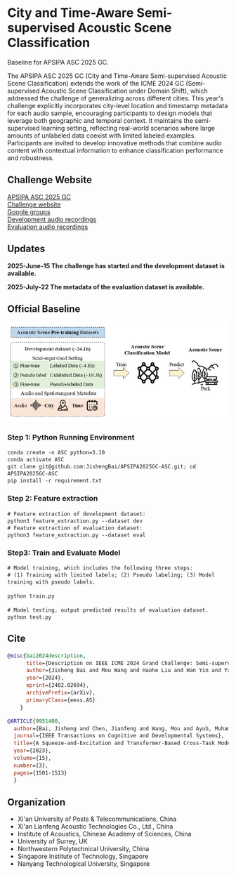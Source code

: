 # City and Time-Aware Semi-supervised Acoustic Scene Classification

Baseline for APSIPA ASC 2025 GC.

The APSIPA ASC 2025 GC (City and Time-Aware Semi-supervised Acoustic Scene Classification) 
extends the work of the ICME 2024 GC (Semi-supervised Acoustic Scene Classification under Domain Shift), 
which addressed the challenge of generalizing across different cities. 
This year's challenge explicitly incorporates city-level location and timestamp metadata for each audio sample, 
encouraging participants to design models that leverage both geographic and temporal context. 
It maintains the semi-supervised learning setting, reflecting real-world scenarios where large amounts of unlabeled data coexist with limited labeled examples. 
Participants are invited to develop innovative methods that combine audio content with contextual information to enhance classification performance and robustness.

## Challenge Website
[APSIPA ASC 2025 GC](https://www.apsipa2025.org/wp/grand-challenge/)  
[Challenge website](https://ascchallenge.xshengyun.com/)  
[Google groups](https://groups.google.com/g/apsipa2025gc)  
[Development audio recordings](https://zenodo.org/records/10616533)  
[Evaluation audio recordings](https://zenodo.org/records/10820626)  

## Updates

**2025-June-15 The challenge has started and the development dataset is available.**

**2025-July-22 The metadata of the evaluation dataset is available.**

## Official Baseline

![main](pics/APSIPA_2025_ASC_challenge_overview.jpg)

### Step 1: Python Running Environment
```shell
conda create -n ASC python=3.10
conda activate ASC
git clone git@github.com:JishengBai/APSIPA2025GC-ASC.git; cd APSIPA2025GC-ASC
pip install -r requirement.txt
```  

### Step 2: Feature extraction
```shell
# Feature extraction of development dataset:
python3 feature_extraction.py --dataset dev
# Feature extraction of evaluation dataset:
python3 feature_extraction.py --dataset eval
```

### Step3: Train and Evaluate Model

```shell
# Model training, which includes the following three steps:
# (1) Training with limited labels; (2) Pseudo labeling; (3) Model training with pseudo labels.

python train.py

# Model testing, output predicted results of evaluation dataset.
python test.py
```


## Cite
```bibtex
@misc{bai2024description,
      title={Description on IEEE ICME 2024 Grand Challenge: Semi-supervised Acoustic Scene Classification under Domain Shift}, 
      author={Jisheng Bai and Mou Wang and Haohe Liu and Han Yin and Yafei Jia and Siwei Huang and Yutong Du and Dongzhe Zhang and Dongyuan Shi and Woon-Seng Gan and Mark D. Plumbley and Susanto Rahardja and Bin Xiang and Jianfeng Chen},
      year={2024},
      eprint={2402.02694},
      archivePrefix={arXiv},
      primaryClass={eess.AS}
    }
```
```bibtex
@ARTICLE{9951400,
  author={Bai, Jisheng and Chen, Jianfeng and Wang, Mou and Ayub, Muhammad Saad and Yan, Qingli},
  journal={IEEE Transactions on Cognitive and Developmental Systems}, 
  title={A Squeeze-and-Excitation and Transformer-Based Cross-Task Model for Environmental Sound Recognition}, 
  year={2023},
  volume={15},
  number={3},
  pages={1501-1513}
  }
```


## Organization
- Xi'an University of Posts & Telecommunications, China
- Xi'an Lianfeng Acoustic Technologies Co., Ltd., China
- Institute of Acoustics, Chinese Academy of Sciences, China
- University of Surrey, UK
- Northwestern Polytechnical University, China
- Singapore Institute of Technology, Singapore
- Nanyang Technological University, Singapore




